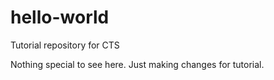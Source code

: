 # hello-world
Tutorial repository for CTS

Nothing special to see here.  Just making changes for tutorial.
